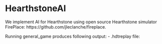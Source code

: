 <h1> HearthstoneAI </h1>
We implement AI for Hearthstone using open source Hearthstone simulator FirePlace: https://github.com/jleclanche/fireplace.

Running general_game produces following output:
    - .hdtreplay file: 
